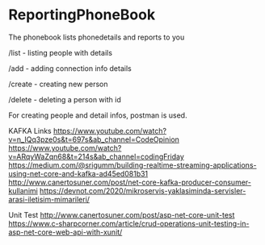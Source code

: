 # ReportingPhoneBook
The phonebook lists phonedetails and reports to you

/list - listing people with details


/add - adding connection info details 


/create - creating new person


/delete - deleting a person with id

For creating people and detail infos, postman is used.


KAFKA Links
https://www.youtube.com/watch?v=n_IQq3pze0s&t=697s&ab_channel=CodeOpinion
https://www.youtube.com/watch?v=ARqyWaZqn68&t=214s&ab_channel=codingFriday
https://medium.com/@srigumm/building-realtime-streaming-applications-using-net-core-and-kafka-ad45ed081b31
http://www.canertosuner.com/post/net-core-kafka-producer-consumer-kullanimi
https://devnot.com/2020/mikroservis-yaklasiminda-servisler-arasi-iletisim-mimarileri/

Unit Test
http://www.canertosuner.com/post/asp-net-core-unit-test
https://www.c-sharpcorner.com/article/crud-operations-unit-testing-in-asp-net-core-web-api-with-xunit/



